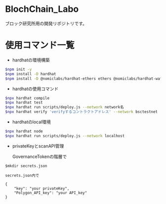 # BlochChain_Labo

ブロック研究所用の開発リポジトリです。

# 使用コマンド一覧

- hardhatの環境構築
```bash
$npm init -y
$npm install -D hardhat  
$npm install -D @nomiclabs/hardhat-ethers ethers @nomiclabs/hardhat-waffle ethereum-waffle chai
```
- hardhatの使用コマンド
```bash
$npx hardhat compile
$npx hardhat test
$npx hardhat run scripts/deploy.js --network network名
$npx hardhat verify 'verifyするコントラクトアドレス' --network bsctestnet
```
- hardhatのlocal環境
```bash
$npx hardhat node
$npx hardhat run scripts/deploy.js --network localhost
```

- privateKeyとscanAPI管理

    GovernanceTokenの階層で
```
$mkdir secrets.json
```
    secrets.json内で
```
{
    "key": "your privateKey",
    "Polygon_API_key": "your API_key"
}
```
